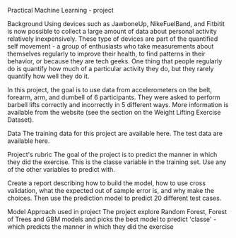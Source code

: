 Practical Machine Learning - project

Background
Using devices such as JawboneUp, NikeFuelBand, and Fitbitit is now possible to collect a large amount of data about personal activity
relatively inexpensively. These type of devices are part of the quantified self movement - a group of enthusiasts who take measurements
about themselves regularly to improve their health, to find patterns in their behavior, or because they are tech geeks. One thing that 
people regularly do is quantify how much of a particular activity they do, but they rarely quantify how well they do it.

In this project, the goal is to use data from accelerometers on the belt, forearm, arm, and dumbell of 6 participants. They were asked 
to perform barbell lifts correctly and incorrectly in 5 different ways. More information is available from the website (see the section
on the Weight Lifting Exercise Dataset).

Data
The training data for this project are available here. The test data are available here.

Project's rubric
The goal of the project is to predict the manner in which they did the exercise. This is the classe variable in the training set. Use 
any of the other variables to predict with.

Create a report describing how to build the model, how to use cross validation, what the expected out of sample error is, and why make
the choices. Then use the prediction model to predict 20 different test cases.

Model Approach used in project
The project explore Random Forest, Forest of Trees and GBM models and picks the best model to predict 'classe' - which predicts the manner 
in which they did the exercise  




